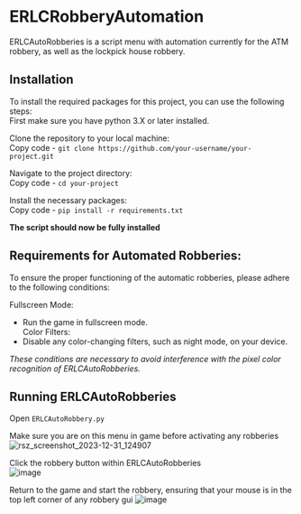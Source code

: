 # ERLCRobberyAutomation
  
ERLCAutoRobberies is a script menu with automation currently for the ATM robbery, as well as the lockpick house robbery.  

## **Installation**  
To install the required packages for this project, you can use the following steps:  
First make sure you have python 3.X or later installed.  

Clone the repository to your local machine:  
Copy code - ``git clone https://github.com/your-username/your-project.git``  

Navigate to the project directory:  
Copy code - ``cd your-project``  

Install the necessary packages:  
Copy code - ``pip install -r requirements.txt``    

**The script should now be fully installed**

## **Requirements for Automated Robberies:**

To ensure the proper functioning of the automatic robberies, please adhere to the following conditions:

Fullscreen Mode:
* Run the game in fullscreen mode.  
Color Filters:
* Disable any color-changing filters, such as night mode, on your device.

*These conditions are necessary to avoid interference with the pixel color recognition of ERLCAutoRobberies.*

## **Running ERLCAutoRobberies**

Open `ERLCAutoRobbery.py`

Make sure you are on this menu in game before activating any robberies
![rsz_screenshot_2023-12-31_124907](https://github.com/MightyLobster-gaming/ERLCRobberyAutomation/assets/66600427/05001479-ca78-4c3a-b122-bba38b05b2eb)

Click the robbery button within ERLCAutoRobberies  
![image](https://github.com/MightyLobster-gaming/ERLCRobberyAutomation/assets/66600427/fa62e681-05ed-49ac-a7bb-f3b2d6d8af9a)

Return to the game and start the robbery, ensuring that your mouse is in the top left corner of any robbery gui
![image](https://github.com/MightyLobster-gaming/ERLCRobberyAutomation/assets/66600427/8f8bf874-5522-43a6-a75c-c2b6c3d65555)

